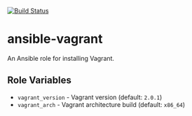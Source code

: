 [![Build Status](https://travis-ci.org/viasite-ansible/ansible-role-vagrant.svg?branch=master)](https://travis-ci.org/viasite-ansible/ansible-role-vagrant)

# ansible-vagrant

An Ansible role for installing Vagrant.

## Role Variables

- `vagrant_version` - Vagrant version (default: `2.0.1`)
- `vagrant_arch` - Vagrant architecture build (default: `x86_64`)
